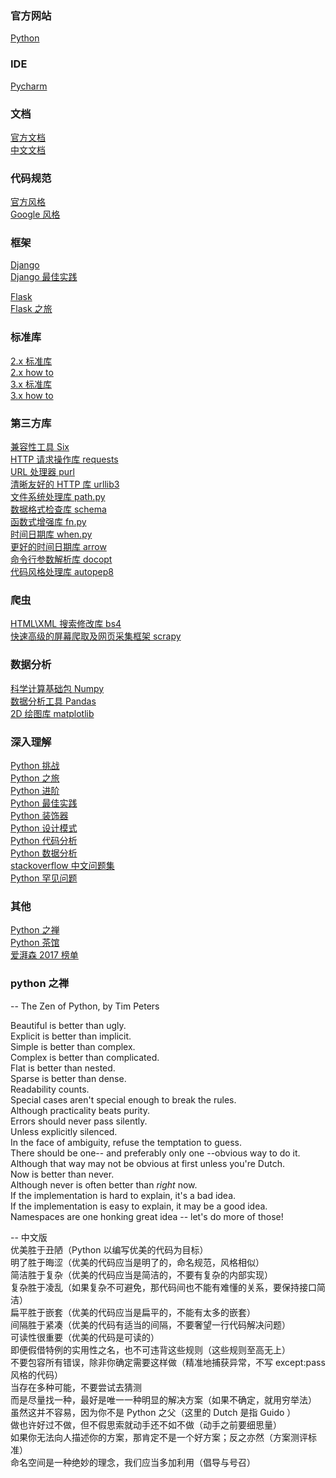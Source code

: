 

### 官方网站
[Python](https://www.python.org/)  

### IDE
[Pycharm](https://www.jetbrains.com/pycharm/)  

### 文档
[官方文档](https://docs.python.org/3/)  
[中文文档](http://docs.pythontab.com/)  

### 代码规范
[官方风格](https://www.python.org/dev/peps/pep-0008/)  
[Google 风格](http://zh-google-styleguide.readthedocs.io/en/latest/google-python-styleguide/) 

### 框架
[Django](https://www.djangoproject.com/)  
[Django 最佳实践](https://github.com/yangyubo/zh-django-best-practices/blob/master/readme.rst)   

[Flask](http://flask.pocoo.org/)  
[Flask 之旅](http://spacewander.github.io/explore-flask-zh/) 

### 标准库
[2.x 标准库](https://docs.python.org/2/library/)  
[2.x how to](https://docs.python.org/2/howto/)  
[3.x 标准库](https://docs.python.org/3/library/)  
[3.x how to](https://docs.python.org/3/howto/)  

### 第三方库
[兼容性工具 Six](http://pythonhosted.org/six/)  
[HTTP 请求操作库 requests](https://github.com/kennethreitz/requests)  
[URL 处理器 purl](https://github.com/codeinthehole/purl)  
[清晰友好的 HTTP 库 urllib3](https://github.com/shazow/urllib3)  
[文件系统处理库 path.py](https://github.com/jaraco/path.py)  
[数据格式检查库 schema](https://github.com/halst/schema)  
[函数式增强库 fn.py](https://github.com/kachayev/fn.py)  
[时间日期库 when.py](https://github.com/dirn/When.py)  
[更好的时间日期库 arrow](https://github.com/crsmithdev/arrow)  
[命令行参数解析库 docopt](https://github.com/docopt/docopt)  
[代码风格处理库 autopep8](https://github.com/hhatto/autopep8)  

### 爬虫
[HTML\XML 搜索修改库 bs4](https://www.crummy.com/software/BeautifulSoup/bs4/doc/)  
[快速高级的屏幕爬取及网页采集框架 scrapy](https://github.com/scrapy/scrapy)  

### 数据分析
[科学计算基础包 Numpy](http://www.numpy.org/)  
[数据分析工具 Pandas](http://pandas.pydata.org/)  
[2D 绘图库 matplotlib](https://matplotlib.org/)  

### 深入理解  
[Python 挑战](http://www.pythonchallenge.com/)  
[Python 之旅](http://funhacks.net/explore-python/)  
[Python 进阶](http://interpy.eastlakeside.com/)  
[Python 最佳实践](http://pythonguidecn.readthedocs.io/zh/latest/)  
[Python 装饰器](https://www.zhihu.com/question/26930016/)  
[Python 设计模式](https://github.com/faif/python-patterns)  
[Python 代码分析](http://www.pythontutor.com/)  
[Python 数据分析](https://github.com/BrambleXu/pydata-notebook)  
[stackoverflow 中文问题集](https://taizilongxu.gitbooks.io/stackoverflow-about-python/content/index.html)  
[Python 罕见问题](http://norvig.com/python-iaq.html)  

### 其他
[Python 之禅](https://foofish.net/)  
[Python 茶馆](https://pythoncaff.com/)  
[爱湃森 2017 榜单](https://annual2017.pycourses.com/)  

### python 之禅
-- The Zen of Python, by Tim Peters  

Beautiful is better than ugly.  
Explicit is better than implicit.  
Simple is better than complex.  
Complex is better than complicated.  
Flat is better than nested.  
Sparse is better than dense.  
Readability counts.  
Special cases aren't special enough to break the rules.  
Although practicality beats purity.  
Errors should never pass silently.  
Unless explicitly silenced.  
In the face of ambiguity, refuse the temptation to guess.  
There should be one-- and preferably only one --obvious way to do it.  
Although that way may not be obvious at first unless you're Dutch.  
Now is better than never.  
Although never is often better than *right* now.  
If the implementation is hard to explain, it's a bad idea.  
If the implementation is easy to explain, it may be a good idea.  
Namespaces are one honking great idea -- let's do more of those!  

-- 中文版  
优美胜于丑陋（Python 以编写优美的代码为目标）  
明了胜于晦涩（优美的代码应当是明了的，命名规范，风格相似）  
简洁胜于复杂（优美的代码应当是简洁的，不要有复杂的内部实现）  
复杂胜于凌乱（如果复杂不可避免，那代码间也不能有难懂的关系，要保持接口简洁）  
扁平胜于嵌套（优美的代码应当是扁平的，不能有太多的嵌套）  
间隔胜于紧凑（优美的代码有适当的间隔，不要奢望一行代码解决问题）  
可读性很重要（优美的代码是可读的）  
即便假借特例的实用性之名，也不可违背这些规则（这些规则至高无上）  
不要包容所有错误，除非你确定需要这样做（精准地捕获异常，不写 except:pass 风格的代码）  
当存在多种可能，不要尝试去猜测  
而是尽量找一种，最好是唯一一种明显的解决方案（如果不确定，就用穷举法）  
虽然这并不容易，因为你不是 Python 之父（这里的 Dutch 是指 Guido ）  
做也许好过不做，但不假思索就动手还不如不做（动手之前要细思量）  
如果你无法向人描述你的方案，那肯定不是一个好方案；反之亦然（方案测评标准）  
命名空间是一种绝妙的理念，我们应当多加利用（倡导与号召）  
